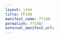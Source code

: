 ```yaml
---
layout: item
title: FF148
manifest_name: ff148
permalink: ff148/
external_manifest_url: 
---
```

<!-- Add an essay or interpretive material below this line,
using HTML or markdown.  Do not modify this file above this line -->
